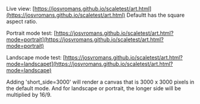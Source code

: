 Live view: [https://josvromans.github.io/scaletest/art.html](https://josvromans.github.io/scaletest/art.html)
Defaultt has the square aspect ratio.

Portrait mode test: [https://josvromans.github.io/scaletest/art.html?mode=portrait](https://josvromans.github.io/scaletest/art.html?mode=portrait)

Landscape mode test: [https://josvromans.github.io/scaletest/art.html?mode=landscapet](https://josvromans.github.io/scaletest/art.html?mode=landscape)

Adding 'short_side=3000' will render a canvas that is 3000 x 3000 pixels in the default mode. And for landscape or portrait, the longer side will be multiplied by 16/9.
